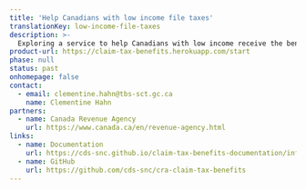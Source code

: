 ```yaml
---
title: 'Help Canadians with low income file taxes'
translationKey: low-income-file-taxes
description: >-
  Exploring a service to help Canadians with low income receive the benefits and refunds they’re entitled to by making it easier to file their taxes.
product-url: https://claim-tax-benefits.herokuapp.com/start
phase: null
status: past
onhomepage: false
contact:
  - email: clementine.hahn@tbs-sct.gc.ca
    name: Clementine Hahn
partners:
  - name: Canada Revenue Agency
    url: https://www.canada.ca/en/revenue-agency.html
links:
  - name: Documentation
    url: https://cds-snc.github.io/claim-tax-benefits-documentation/information-about-claim-tax-benefits/
  - name: GitHub
    url: https://github.com/cds-snc/cra-claim-tax-benefits
---
```

